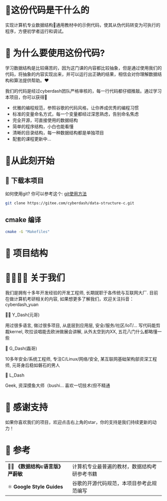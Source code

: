 
# 👀这份代码是干什么的

实现计算机专业数据结构📒通用教材中的示例代码，使其从伪代码转变为可执行的程序，方便初学者运行和调试。

# 🤖 为什么要使用这份代码?

学习数据结构是比较痛苦的，因为这门课的内容都比较抽象，但是通过使用我们的代码，将抽象的内容实现出来，并可以运行出正确的结果，相信会对你理解数据结构和算法提供帮助。❤️

我们的代码是经过cyberdash团队严格审核的，每一行代码都仔细推敲。通过学习本项目，你可以获得📖

- 优雅的编程规范，参照谷歌的代码风格，让你养成优秀的编程习惯
- 标准的变量命名方式，每一个变量都经过深思熟虑，告别命名焦虑
- 完全开源，可直接使用的数据结构
- 简单的程序结构，小白也能看懂
- 清晰的目录结构，每一种数据结构都是单独项目
- 配套的课程更新中...


# 🚀从此刻开始

## 💾 下载本项目

如何使用git? 你可以参考这个: [git使用方法](/docs/git.md)

```bash
git clone https://gitee.com/cyberdash/data-structure-c.git
```

## cmake 编译

```bash
cmake -G "Makefiles"
```

# 🌵 项目结构


# 👨‍👩‍👦‍👦 关于我们

我们是拥有十多年开发经验的开发工程师, 长期就职于各传统与互联网大厂.
目前在做计算机考研相关的内容, 如果想更多了解我们，欢迎关注抖音：cyberdash_yuan

🙋‍♀️ Y_Dash(元哥)

用过很多语言, 做过很多项目, 从底层到应用层, 安全/服务/社区/IoT/...
写代码能剪裁kernel, 吹拉谈唱能去欧洲做展会讲解, 从外太空到内XX, 五花八门什么都略懂一些

💪 G_Dash(磊哥)

10多年安全/系统工程师, 专注C/Linux/网络/安全, 某互联网基础架构部资深工程师, 元哥身后稳如磐石的男人

🤸 L_Dash

Geek, 资深摸鱼大师（bushi... 喜欢一切技术(但不精通

# 📣 感谢支持

如果你喜欢我们的项目，欢迎点击右上角的star，你的支持是我们持续更新的动力！

# 📒 参考
| |  |
| ------------- | - |
| 🧘‍♀️ **《数据结构c语言版》 严蔚敏** | 计算机专业最普遍的教材，数据结构考研参考书籍 |
| ⚛️ **Google Style Guides** | 谷歌的开源代码规范，本项目参考此规范编写 |